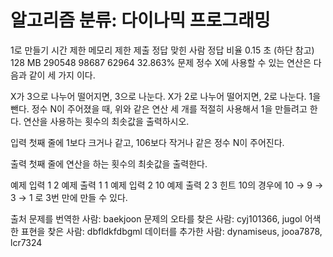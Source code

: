 # 알고리즘 분류: 다이나믹 프로그래밍

1로 만들기
시간 제한	메모리 제한	제출	정답	맞힌 사람	정답 비율
0.15 초 (하단 참고)	128 MB	290548	98687	62964	32.863%
문제
정수 X에 사용할 수 있는 연산은 다음과 같이 세 가지 이다.

X가 3으로 나누어 떨어지면, 3으로 나눈다.
X가 2로 나누어 떨어지면, 2로 나눈다.
1을 뺀다.
정수 N이 주어졌을 때, 위와 같은 연산 세 개를 적절히 사용해서 1을 만들려고 한다. 연산을 사용하는 횟수의 최솟값을 출력하시오.

입력
첫째 줄에 1보다 크거나 같고, 106보다 작거나 같은 정수 N이 주어진다.

출력
첫째 줄에 연산을 하는 횟수의 최솟값을 출력한다.

예제 입력 1 
2
예제 출력 1 
1
예제 입력 2 
10
예제 출력 2 
3
힌트
10의 경우에 10 → 9 → 3 → 1 로 3번 만에 만들 수 있다.

출처
문제를 번역한 사람: baekjoon
문제의 오타를 찾은 사람: cyj101366, jugol
어색한 표현을 찾은 사람: dbfldkfdbgml
데이터를 추가한 사람: dynamiseus, jooa7878, lcr7324
